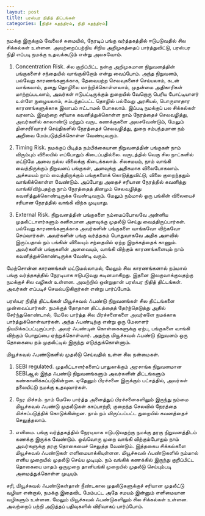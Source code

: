 ```yaml
---
layout: post
title: பரஸ்பர நிதித் திட்டங்கள்
categories: [நிதிச் சுதந்திரம், நிதி சுதந்திரம்]
---
```


நமக்கு இருக்கும் வேலைச் சுமையில், நேரடிப் பங்கு வர்த்தகத்தில் ஈடுபடுவதில் சில சிக்கல்கள் உள்ளன. அவற்றைப்பற்றிய சிறிய அறிமுகத்தைப் பார்த்துவிட்டு, பரஸ்பர நிதி எப்படி நமக்கு உதவக்கூடும் என்று அலசுவோம்.

1. Concentration Risk. சில குறிப்பிட்ட  நன்கு அறிமுகமான நிறுவனத்தின் பங்குகளைச் சந்தையில் வாங்குகிறோம் என்று வைப்போம். அந்த நிறுவனம், பல்வேறு காரணங்களுக்காக, தேவையற்ற செலவுகளைச் செய்யலாம், கடன் வாங்கலாம், தனது தொழிலை மாற்றிக்கொள்ளலாம், முதன்மை அதிகாரிகள் மாற்றப்படலாம், அவர்கள் ஈடுபட்டிருக்கும் துறையில் வேறொரு பெரிய போட்டியாளர் உள்ளே நுழையலாம், சம்பந்தப்பட்ட தொழில் பல்வேறு அரசியல், பொருளாதார காரணங்களுக்காக இலாபம் ஈட்டாமல் போகலாம். இப்படி நமக்குப் பல சிக்கல்கள் வரலாம். இவற்றை சரியாக கவனித்துக்கொள்ள நாம் நேரத்தைச் செலவழித்து, அவர்களில் காலாண்டு மற்றும் வருட கணக்குகளை அலசவேண்டும், மேலும் தினசரி/வாரச் செய்திகளில் நேரத்தைச் செலவழித்து, துறை சம்பந்தமான நம் அறிவை மேம்படுத்திக்கொள்ள வேண்டிவரும். 

2. Timing Risk. நமக்குப் பிடித்த நம்பிக்கையான நிறுவனத்தின் பங்குகள் நாம் விரும்பும் விலையில் எப்போதும் கிடைப்பதில்லை. வருடத்தில் வெகு சில நாட்களில் மட்டுமே அவை நல்ல விலைக்கு கிடைக்கலாம். சிலசமயம், நாம் வாங்கி வைத்திருக்கும் நிறுவனப் பங்குகள், அளவுக்கு அதிகமாக விலைபோகலாம். அச்சமயம் நாம் வைத்திருக்கும் பங்குகளைக் கொடுத்துவிட்டு, விலை குறைந்ததும் வாங்கிக்கொள்ள வேண்டும். அப்போது அதைச் சரியான நேரத்தில் கவனித்து வாங்கி/விற்பதற்கு நாம் நேரத்தைத் தினமும் செலவழித்து கவனித்துக்கொண்டிருக்க வேண்டிவரும். மேலும் நம்மால் ஒரு பங்கின் விலையைச் சரியான நேரத்தில் வாங்கி விற்க முடியாது.

3. External Risk. நிறுவனத்தின் பங்குகளை நம்மைப்போலவே அன்னிய முதலீட்டாளர்களும் கனிசமான அளவுக்கு முதலீடு செய்து வைத்திருப்பார்கள். பல்வேறு காரணங்களுக்காக அவர்களின் பங்குகளை வாங்கவோ விற்கவோ செய்வார்கள். அவர்களின் பங்கு வர்த்தகம் பொதுவாகவே அதிக அளவில் இருப்பதால் நம் பங்கின் விலையும் சந்தையில் ஏற்ற இறக்கத்தைக் காணும். அவர்களின் பங்குகளின் அளவையும், வாங்கி விற்கும் காரணங்களையும் நாம் கவனித்துக்கொண்டிருக்க வேண்டி வரும். 

மேற்சொன்ன காரணங்கள் மட்டுமல்லாமல், மேலும் சில காரணங்களால் நம்மால் பங்கு வர்த்தகத்தில் நேரடியாக ஈடுபடுவது கடினமாகிறது. இதனை இலகுவாக்குவதற்கு நமக்குச் சில வழிகள் உள்ளன. அவற்றில் ஒன்றுதான் பரஸ்பர நிதித் திட்டங்கள். அவர்கள் எப்படிச் செயல்படுகிறார்கள் என்று பார்ப்போம்.

பரஸ்பர நிதித் திட்டங்கள்
மியூச்சுவல் ஃபண்டு நிறுவனங்கள் சில திட்டங்களை முன்வைப்பார்கள். நமக்குத் தோதான திட்டத்தைத் தேர்ந்தெடுத்து அதில் சேர்ந்துகொண்டால், மேலே பார்த்த சில பிரச்சனைகளை அவர்களே நமக்காக பார்த்துக்கொள்வார்கள். அந்த ஃபண்டிற்கு என்று ஒரு மேலாளர் நியமிக்கப்பட்டிருப்பார். அவர் ஃபண்டின் கொள்கைகளுக்கு ஏற்ப, பங்குகளை வாங்கி விற்கும் பொறுப்பை ஏற்றுக்கொள்வார். அதற்கு மியூச்சுவல் ஃபண்டு நிறுவனம் ஒரு தொகையை நம் முதலீட்டில் இருந்து எடுத்துக்கொள்ளும். 

மியூச்சுவல் ஃபண்டுகளில் முதலீடு செய்வதில் உள்ள சில நன்மைகள்.

1. SEBI regulated. முதலீட்டாளர்களைப் பாதுகாக்கும் அரசாங்க நிறுவனமான SEBIஆல் இந்த ஃபண்டு நிறுவனங்களும் அவர்களின் திட்டங்களும் கண்கானிக்கப்படுகின்றன. ஏதேனும் பிரச்சனை இருக்கும் பட்சத்தில், அவர்கள் தலையிட்டு நமக்கு உதவுவார்கள்.

2. நேர மிச்சம். நாம் மேலே பார்த்த அனைத்துப் பிரச்சனைகளிலும் இருந்து நம்மை மியூச்சுவல் ஃபண்டு முதலீடுகள் காப்பாற்றி, குறைந்த செலவில் நேரத்தை மிச்சப்படுத்திக் கொடுக்கின்றன. நாம் நம் விருப்பப்பட்ட துறையில் கவனத்தைச் செலுத்தலாம்.

3. எளிமை. பங்கு வர்த்தகத்தில் நேரடியாக ஈடுபடுவதற்கு நமக்கு தரகு நிறுவனத்திடம் கணக்கு இருக்க வேண்டும். ஒவ்வொரு முறை வாங்கி விற்கும்போதும் நாம் அவர்களுக்கு தரகு தொகையைச் செலுத்த வேண்டும். இத்தகைய சிக்கல்களை மியூச்சுவல் ஃபண்டுகள் எளிமையாக்கியுள்ளன. மியூச்சுவல் ஃபண்டுகளில் நம்மால் எளிய முறையில் முதலீடு செய்ய முடியும். நம் வங்கிக் கணக்கில் இருந்து குறிப்பிட்ட தொகையை மாதம் ஒருமுறை தானியங்கி முறையில் முதலீடு செய்யும்படி அமைத்துக்கொள்ள முடியும்.

சரி, மியூச்சுவல் ஃபண்டுகள்தான் நீண்டகால முதலீடுகளுக்குச் சரியான முதலீட்டு வழியா என்றால், நமக்கு இதைவிட மேம்பட்ட அதே சமயம் இன்னும் எளிமையான வழிகளும் உள்ளன. மேலும் மியூச்சுவல் ஃபண்டுகளிலும் சில சிக்கல்கள் உள்ளன. அவற்றைப் பற்றி அடுத்தப் பதிவுகளில் விரிவாகப் பார்ப்போம்.